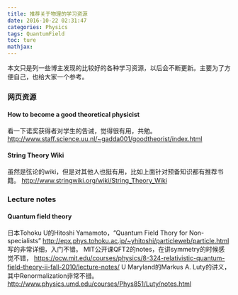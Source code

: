 ```yaml
---
title: 推荐关于物理的学习资源
date: 2016-10-22 02:31:47
categories: Physics
tags: QuantumField
toc: ture
mathjax:
---
```

本文只是列一些博主发现的比较好的各种学习资源，以后会不断更新。主要为了方便自己，也给大家一个参考。
### 网页资源
#### How to become a good theoretical physicist
看一下诺奖获得者对学生的告诫，觉得很有用，共勉。
<http://www.staff.science.uu.nl/~gadda001/goodtheorist/index.html>
#### String Theory Wiki
虽然是弦论的wiki，但是对其他人也挺有用，比如上面针对预备知识都有推荐书籍。
<http://www.stringwiki.org/wiki/String_Theory_Wiki>
### Lecture notes
#### Quantum field theory
日本Tohoku U的Hitoshi Yamamoto，“Quantum Field Thory for Non-specialists”
<http://epx.phys.tohoku.ac.jp/~yhitoshi/particleweb/particle.html>
写的非常详细，入门不错。
MIT公开课QFT2的notes，在讲symmetry的时候感觉不错，
<https://ocw.mit.edu/courses/physics/8-324-relativistic-quantum-field-theory-ii-fall-2010/lecture-notes/>
U Maryland的Markus A. Luty的讲义，其中Renormalization非常不错。
<http://www.physics.umd.edu/courses/Phys851/Luty/notes.html>

